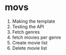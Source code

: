# movs
1. Making the template 
2. Testing the API 
3. Fetch genres
4. fetch movies per genre
5. Create movie list
6. Delete movie list
